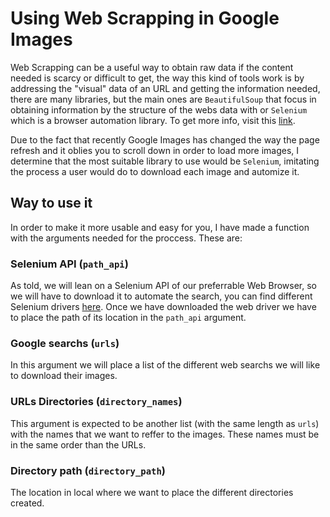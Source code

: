 # Using Web Scrapping in Google Images


Web Scrapping can be a useful way to obtain raw data if the content needed is scarcy or difficult to get, the way this kind of tools work is by addressing the "visual" data of an URL and getting the information needed, there are many libraries, but the main ones are `BeautifulSoup` that focus in obtaining information by the structure of the webs data with or `Selenium` which is a browser automation library. To get more info, visit this [link](https://medium.com/ymedialabs-innovation/web-scraping-using-beautiful-soup-and-selenium-for-dynamic-page-2f8ad15efe25).

Due to the fact that recently Google Images has changed the way the page refresh and it oblies you to scroll down in order to load more images, I determine that the most suitable library to use would be `Selenium`, imitating the process a user would do to download each image and automize it.

## Way to use it

In order to make it more usable and easy for you, I have made a function with the arguments needed for the proccess. These are:

### Selenium API (`path_api`)

As told, we will lean on a Selenium API of our preferrable Web Browser, so we will have to download it to automate the search, you can find different Selenium drivers [here](https://www.selenium.dev/selenium/docs/api/javascript/index.html). Once we have downloaded the web driver we have to place the path of its location in the `path_api` argument.

### Google searchs (``urls``)

In this argument we will place a list of the different web searchs we will like to download their images. 


### URLs Directories (``directory_names``)

This argument is expected to be another list (with the same length as `urls`) with the names that we want to reffer to the images. These names must be in the same order than the URLs.

### Directory path (``directory_path``)

The location in local where we want to place the different directories created.
